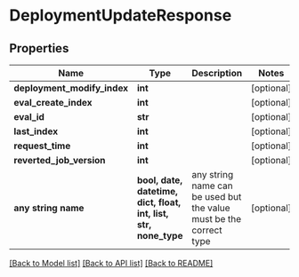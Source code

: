 # DeploymentUpdateResponse


## Properties
Name | Type | Description | Notes
------------ | ------------- | ------------- | -------------
**deployment_modify_index** | **int** |  | [optional] 
**eval_create_index** | **int** |  | [optional] 
**eval_id** | **str** |  | [optional] 
**last_index** | **int** |  | [optional] 
**request_time** | **int** |  | [optional] 
**reverted_job_version** | **int** |  | [optional] 
**any string name** | **bool, date, datetime, dict, float, int, list, str, none_type** | any string name can be used but the value must be the correct type | [optional]

[[Back to Model list]](../README.md#documentation-for-models) [[Back to API list]](../README.md#documentation-for-api-endpoints) [[Back to README]](../README.md)


